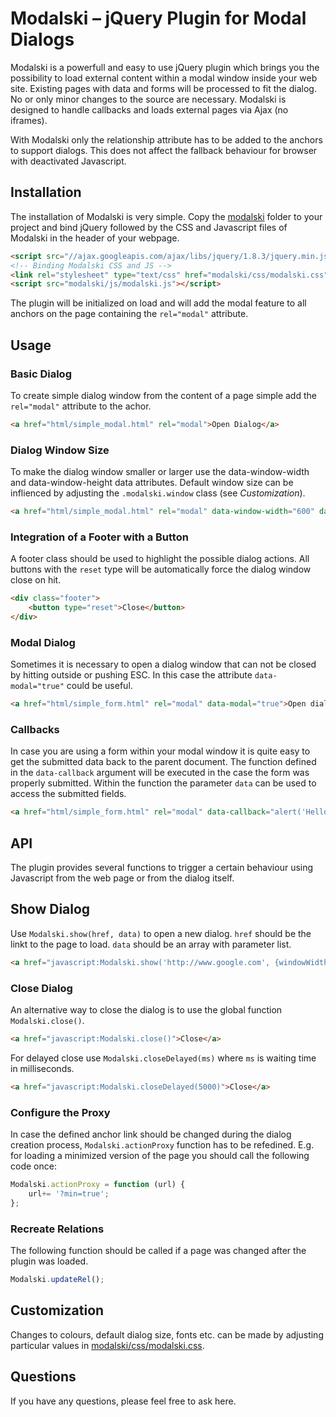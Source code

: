 # Modalski – jQuery Plugin for Modal Dialogs

Modalski is a powerfull and easy to use jQuery plugin which brings you the possibility to load external content within a modal window inside your web site. Existing pages with data and forms will be processed to fit the dialog. No or only minor changes to the source are necessary. Modalski is designed to handle callbacks and loads external pages via Ajax (no iframes).

With Modalski only the relationship attribute has to be added to the anchors to support dialogs. This does not affect the fallback behaviour for browser with deactivated Javascript.


## Installation

The installation of Modalski is very simple. Copy the [modalski](https://github.com/dimw/modalski/tree/master/modalski) folder to your project and bind jQuery followed by the CSS and Javascript files of Modalski in the header of your webpage.

```html
<script src="//ajax.googleapis.com/ajax/libs/jquery/1.8.3/jquery.min.js"></script>
<!-- Binding Modalski CSS and JS -->
<link rel="stylesheet" type="text/css" href="modalski/css/modalski.css" />
<script src="modalski/js/modalski.js"></script>
```

The plugin will be initialized on load and will add the modal feature to all anchors on the page containing the ``rel="modal"`` attribute.


## Usage

### Basic Dialog
To create simple dialog window from the content of a page simple add the ``rel="modal"`` attribute to the achor.

```html
<a href="html/simple_modal.html" rel="modal">Open Dialog</a>
```

### Dialog Window Size

To make the dialog window smaller or larger use the data-window-width and data-window-height data attributes. Default window size can be inflienced by adjusting the ``.modalski.window`` class (see *Customization*).

```html
<a href="html/simple_modal.html" rel="modal" data-window-width="600" data-window-height="400">Open dialog</a>
```    

### Integration of a Footer with a Button
A footer class should be used to highlight the possible dialog actions. All buttons with the ``reset`` type will be automatically force the dialog window close on hit.

```html
<div class="footer">
	<button type="reset">Close</button>
</div>
```

### Modal Dialog

Sometimes it is necessary to open a dialog window that can not be closed by hitting outside or pushing ESC. In this case the attribute ``data-modal="true"`` could be useful.

```html
<a href="html/simple_form.html" rel="modal" data-modal="true">Open dialog</a>
```

### Callbacks

In case you are using a form within your modal window it is quite easy to get the submitted data back to the parent document. The function defined in the ``data-callback`` argument will be executed in the case the form was properly submitted. Within the function the parameter ``data`` can be used to access the submitted fields.

```html
<a href="html/simple_form.html" rel="modal" data-callback="alert('Hello '+data['name']+'!');">Open dialog</a>
```

## API

The plugin provides several functions to trigger a certain behaviour using Javascript from the web page or from the dialog itself.

## Show Dialog

Use ``Modalski.show(href, data)`` to open a new dialog. ``href`` should be the linkt to the page to load. ``data`` should be an array with parameter list.

```html
<a href="javascript:Modalski.show('http://www.google.com', {windowWidth: 800})">Close</a>
```

### Close Dialog

An alternative way to close the dialog is to use the global function ``Modalski.close()``.

```html  
<a href="javascript:Modalski.close()">Close</a>
```

For delayed close use ``Modalski.closeDelayed(ms)`` where ``ms`` is waiting time in milliseconds.

```html
<a href="javascript:Modalski.closeDelayed(5000)">Close</a>
```

### Configure the Proxy

In case the defined anchor link should be changed during the dialog creation process, ``Modalski.actionProxy`` function has to be refedined. E.g. for loading a minimized version of the page you should call the following code once:

```js
Modalski.actionProxy = function (url) { 
	url+= '?min=true';
};
```

### Recreate Relations

The following function should be called if a page was changed after the plugin was loaded.

```js
Modalski.updateRel();
```

## Customization

Changes to colours, default dialog size, fonts etc. can be made by adjusting particular values in [modalski/css/modalski.css](https://github.com/dimw/modalski/modalski/css/modalski.css).


## Questions

If you have any questions, please feel free to ask here.